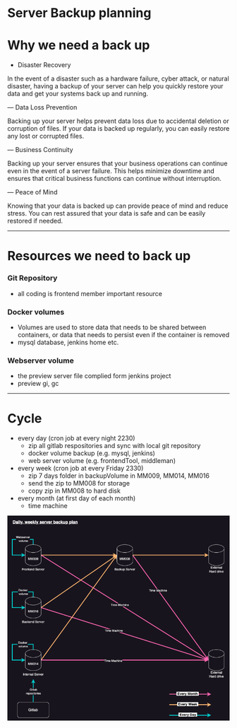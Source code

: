 # Server Backup planning

# Why we need a back up

- Disaster Recovery

In the event of a disaster such as a hardware failure, cyber attack, or natural disaster, having a backup of your server can help you quickly restore your data and get your systems back up and running.

— Data Loss Prevention

Backing up your server helps prevent data loss due to accidental deletion or corruption of files. If your data is backed up regularly, you can easily restore any lost or corrupted files.

— Business Continuity

Backing up your server ensures that your business operations can continue even in the event of a server failure. This helps minimize downtime and ensures that critical business functions can continue without interruption.

— Peace of Mind

Knowing that your data is backed up can provide peace of mind and reduce stress. You can rest assured that your data is safe and can be easily restored if needed.

---

# Resources we need to back up

### Git Repository

- all coding is frontend member important resource

### Docker volumes

- Volumes are used to store data that needs to be shared between containers, or data that needs to persist even if the container is removed
- mysql database, jenkins home etc.

### Webserver volume

- the preview server file complied form jenkins project
- preview gi, gc

---

# Cycle

- every day (cron job at every night 2230)
    - zip all gitlab respositories and sync with local git repository
    - docker volume backup (e.g. mysql, jenkins)
    - web server volume (e.g. frontendTool, middleman)
- every week (cron job at every Friday 2330)
    - zip 7 days folder in backupVolume in MM009, MM014, MM016
    - send the zip to MM008 for storage
    - copy zip in MM008 to hard disk
- every month (at first day of each month)
    - time machine

![backup_plan.png](./readme/backup_plan.png)
